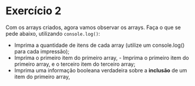# Exercício 2

Com os arrays criados, agora vamos observar os arrays. Faça o que se pede abaixo, utilizando `console.log()`:

- Imprima a quantidade de itens de cada array (utilize um console.log() para cada impressão);
- Imprima o primeiro item do primeiro array, - Imprima o primeiro item do primeiro array, e o terceiro item do terceiro array;
- Imprima uma informação booleana verdadeira sobre a **inclusão** de um item do primeiro array, 